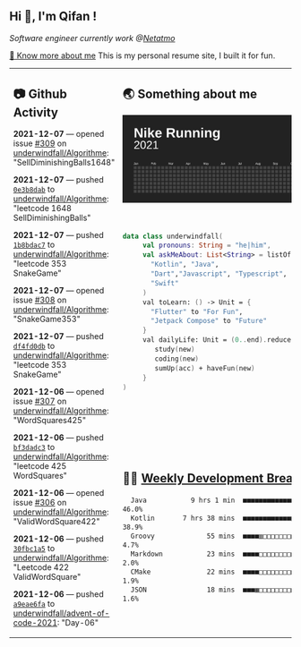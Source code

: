 <h2> Hi 👋, I'm Qifan ! </h2>
<p><em>Software engineer currently work @<a href="https://www.netatmo.com">Netatmo</a>
</em></p><p><a href="https://qifanyang.com/resume" target="_blank"> 🔭 Know more about me</a> This is my personal resume site, I built it for fun.</p>
<table><tr><td valign="top" rowspan="2">

 ## 📷 Github Activity
 <!-- githubActivity starts -->
  **2021-12-07** — opened issue [#309](https://api.github.com/repos/underwindfall/Algorithme/issues/309) on [underwindfall/Algorithme](https://api.github.com/repos/underwindfall/Algorithme): "SellDiminishingBalls1648"

  **2021-12-07** — pushed [`0e3b8dab`](https://github.com/underwindfall/Algorithme/commit/0e3b8dab0e6730be322822054a9b09ca39f33da3) to [underwindfall/Algorithme](https://api.github.com/repos/underwindfall/Algorithme): "leetcode 1648 SellDiminishingBalls"

  **2021-12-07** — pushed [`1b8bdac7`](https://github.com/underwindfall/Algorithme/commit/1b8bdac7d22f12312f574a522f163711cf9026b1) to [underwindfall/Algorithme](https://api.github.com/repos/underwindfall/Algorithme): "leetcode 353 SnakeGame"

  **2021-12-07** — opened issue [#308](https://api.github.com/repos/underwindfall/Algorithme/issues/308) on [underwindfall/Algorithme](https://api.github.com/repos/underwindfall/Algorithme): "SnakeGame353"

  **2021-12-07** — pushed [`df4fd0db`](https://github.com/underwindfall/Algorithme/commit/df4fd0db0ba2ef9d84fd7794eeac92746e0d47c2) to [underwindfall/Algorithme](https://api.github.com/repos/underwindfall/Algorithme): "leetcode 353 SnakeGame"

  **2021-12-06** — opened issue [#307](https://api.github.com/repos/underwindfall/Algorithme/issues/307) on [underwindfall/Algorithme](https://api.github.com/repos/underwindfall/Algorithme): "WordSquares425"

  **2021-12-06** — pushed [`bf3dadc3`](https://github.com/underwindfall/Algorithme/commit/bf3dadc33e7814e62cf64c3003189c4d571db706) to [underwindfall/Algorithme](https://api.github.com/repos/underwindfall/Algorithme): "leetcode 425 WordSquares"

  **2021-12-06** — opened issue [#306](https://api.github.com/repos/underwindfall/Algorithme/issues/306) on [underwindfall/Algorithme](https://api.github.com/repos/underwindfall/Algorithme): "ValidWordSquare422"

  **2021-12-06** — pushed [`30fbc1a5`](https://github.com/underwindfall/Algorithme/commit/30fbc1a5632bbd3e29d92dd18dfab95bacef1da2) to [underwindfall/Algorithme](https://api.github.com/repos/underwindfall/Algorithme): "Leetcode 422 ValidWordSquare"

  **2021-12-06** — pushed [`a9eae6fa`](https://github.com/underwindfall/advent-of-code-2021/commit/a9eae6fa082d709e556f4ef4b95e8ca941724b52) to [underwindfall/advent-of-code-2021](https://api.github.com/repos/underwindfall/advent-of-code-2021): "Day-06"
 <!-- githubActivity ends -->
 </td><td valign="top">

 ## 🌏 Something about me
 <!-- profile starts -->
 <a href="https://github.com/underwindfall" width="100%">
   <img src="https://github.com/underwindfall/GitHubPoster/blob/main/examples/nike.svg"/>
 </a>
 <br/>
 <br/>
 <br/>

 ```kotlin
 data class underwindfall(
      val pronouns: String = "he|him",
      val askMeAbout: List<String> = listOf(
        "Kotlin", "Java",
        "Dart","Javascript", "Typescript",
        "Swift"
      )
      val toLearn: () -> Unit = {
        "Flutter" to "For Fun",
        "Jetpack Compose" to "Future"
      }
      val dailyLife: Unit = (0..end).reduce { acc, new ->
         study(new)
         coding(new)
         sumUp(acc) + haveFun(new)
      }
 )
 ```
 <!-- profile ends -->
 </td></tr><tr><td valign="top">

 ## 🏊‍♂️ <a href="https://gist.github.com/underwindfall/377ee88ba1fabd1e93516e48ca9c61eb" target="_blank">Weekly Development Breakdown</a>
  <!-- codeTime starts -->
  ```text
    Java           9 hrs 1 min  ■■■■■■■■■■■■■■▥□□□□□□□□□  46.0%
    Kotlin       7 hrs 38 mins  ■■■■■■■■■■■■▦□□□□□□□□□□□  38.9%
    Groovy             55 mins  ■■■■▥□□□□□□□□□□□□□□□□□□□   4.7%
    Markdown           23 mins  ■■■■□□□□□□□□□□□□□□□□□□□□   2.0%
    CMake              22 mins  ■■■■□□□□□□□□□□□□□□□□□□□□   1.9%
    JSON               18 mins  ■■■▦□□□□□□□□□□□□□□□□□□□□   1.6%
  ```
  <!-- codeTime starts -->
  </td></tr></table>